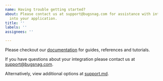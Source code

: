 ```yaml
---
name: Having trouble getting started?
about: Please contact us at support@bugsnag.com for assistance with integrating Bugsnag
  into your application.
title: ''
labels: ''
assignees: ''

---
```

Please checkout our [documentation](https://docs.bugsnag.com/performance/flutter/) for guides, references and tutorials.

If you have questions about your integration please contact us at [support@bugsnag.com](mailto:support@bugsnag.com).

Alternatively, view additional options at [support.md](../SUPPORT.md).
